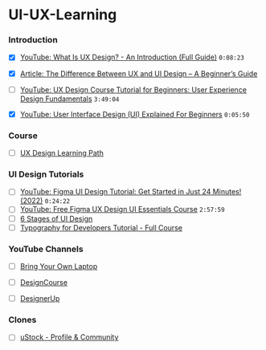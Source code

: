 # UI-UX-Learning

### Introduction
- [X] [YouTube: What Is UX Design? - An Introduction (Full Guide)](https://www.youtube.com/watch?v=ziQEqGZB8GE) `0:08:23` 
- [X] [Article: The Difference Between UX and UI Design – A Beginner’s Guide](https://careerfoundry.com/en/blog/ux-design/the-difference-between-ux-and-ui-design-a-laymans-guide/)
- [ ] [YouTube: UX Design Course Tutorial for Beginners: User Experience Design Fundamentals](https://www.youtube.com/watch?v=uL2ZB7XXIgg) `3:49:04`
- [X] [YouTube: User Interface Design (UI) Explained For Beginners](https://www.youtube.com/watch?v=_K06Dni-RE4) `0:05:50`


### Course
- [ ] [UX Design Learning Path](https://www.springboard.com/learning-paths/user-experience-design/learn/?referral=https://www.springboard.com/resources/learning-paths/user-experience-design/)

### UI Design Tutorials
- [ ] [YouTube: Figma UI Design Tutorial: Get Started in Just 24 Minutes! (2022)](https://www.youtube.com/watch?v=FTFaQWZBqQ8) `0:24:22`
- [ ] [YouTube: Free Figma UX Design UI Essentials Course](https://www.youtube.com/watch?v=kbZejnPXyLM) `2:57:59`
- [ ] [6 Stages of UI Design](https://www.youtube.com/watch?v=_6Tl2_eM0DE)
- [ ] [Typography for Developers Tutorial - Full Course](https://youtu.be/agbh1wbfJt8)

### YouTube Channels
- [ ] [Bring Your Own Laptop](https://www.youtube.com/c/ByolAuAdobe)
- [ ] [DesignCourse](https://www.youtube.com/c/DesignCourse)
- [ ] [DesignerUp](https://www.youtube.com/c/DesignerUp)


### Clones
- [ ] [uStock - Profile & Community](https://dribbble.com/shots/15131492-uStock-Profile-Community)
